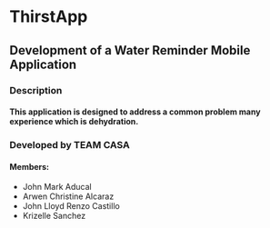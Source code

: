 # ThirstApp

## Development of a Water Reminder Mobile Application

### Description
#### This application is designed to address a common problem many experience which is dehydration.

### Developed by TEAM CASA
#### Members:
- John Mark Aducal
- Arwen Christine Alcaraz
- John Lloyd Renzo Castillo
- Krizelle Sanchez

